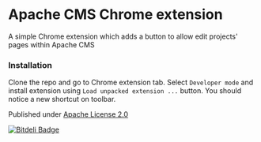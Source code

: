 Apache CMS Chrome extension
====================

A simple Chrome extension which adds a button to allow edit projects' pages within Apache CMS

### Installation

Clone the repo and go to Chrome extension tab. Select `Developer mode` and install extension
using `Load unpacked extension ...` button. You should notice a new shortcut on toolbar.

Published under [Apache License 2.0](http://www.apache.org/licenses/LICENSE-2.0.html)


[![Bitdeli Badge](https://d2weczhvl823v0.cloudfront.net/lukaszlenart/apache-cms-extension/trend.png)](https://bitdeli.com/free "Bitdeli Badge")

